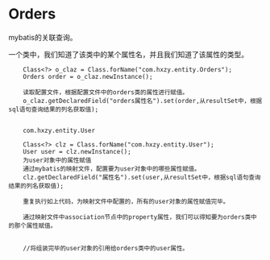# Orders

mybatis的关联查询。
	
一个类中，我们知道了该类中的某个属性名，并且我们知道了该属性的类型。

		Class<?> o_claz = Class.forName("com.hxzy.entity.Orders");
		Orders order = o_claz.newInstance();
		
		读取配置文件，根据配置文件中的orders类的属性进行赋值。
		o_claz.getDeclaredField("orders属性名").set(order,从resultSet中，根据sql语句查询结果的列名获取值);


		com.hxzy.entity.User
		
		Class<?> clz = Class.forName("com.hxzy.entity.User");
		User user = clz.newInstance();
		为user对象中的属性赋值
		通过mybatis的映射文件，配置要为user对象中的哪些属性赋值。
		clz.getDeclaredField("属性名").set(user,从resultSet中，根据sql语句查询结果的列名获取值);
		
		重复执行如上代码，为映射文件中配置的，所有的user对象的属性赋值完毕。
		
		通过映射文件中association节点中的property属性，我们可以得知要为orders类中的那个属性赋值。
		
		
		//将组装完毕的user对象的引用给orders类中的user属性。
